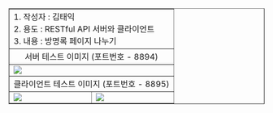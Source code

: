 <table border="1">
<tr><td colspan="2">
    1. 작성자 : 김태익 <br>
    2. 용도 : RESTful API 서버와 클라이언트 <br>
    3. 내용 : 방명록 페이지 나누기 <br>
</td></tr>
<tr><td colspan="2" align="center">
    서버 테스트 이미지 (포트번호 - 8894)
</td></tr>
<tr><td colspan="2">
    <img src="https://cafeptthumb-phinf.pstatic.net/MjAyNDA3MzFfMjQx/MDAxNzIyMzg4Nzk5ODIy.D0RFyrtUkr7rrvAJinl2LiH0iaFgC-1TrvorcBisvqsg.w1MDWGZD0TF7fE4xdyIWucM1ycNizsMMTaZ91NQ08Acg.PNG/C1.PNG?type=w1600"/>
</td></tr>
<tr><td colspan="2" align="center">
    클라이언트 테스트 이미지 (포트번호 - 8895)
</td></tr>
<tr><td>
    <img src="https://cafeptthumb-phinf.pstatic.net/MjAyNDA3MzFfMTkw/MDAxNzIyMzg4Nzk5ODE3.NYzwbZTzgRYZk2z-MfprNIk1FjySOqaeg3uVesppj9wg.SkiTC2zMPpcjyIBJ2AQzHXBD214H_BVIWwfg7Knx43gg.PNG/C11.PNG?type=w1600"/>
</td>
<td>
    <img src="https://cafeptthumb-phinf.pstatic.net/MjAyNDA3MzFfMjAy/MDAxNzIyMzg4Nzk5ODI2.e4d7Oz8bnNsnwVQ78IIG13MPUScf4EN7WeAHthYLw14g.U3Sdj_8IJF1OysnDfZEuBaaHpc4xJqIxDLi8m71ygvIg.PNG/C12.PNG?type=w1600"/>
</td>
</tr>
</table>
